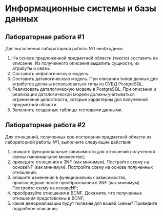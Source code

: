 # Информационные системы и базы данных

## Лабораторная работа #1
Для выполнения лабораторной работы №1 необходимо:

  1. На основе предложенной предметной области (текста) составить ее описание. Из полученного описания выделить сущности, их атрибуты и связи.
  2. Составить инфологическую модель.
  3. Составить даталогическую модель. При описании типов данных для атрибутов должны использоваться типы из СУБД PostgreSQL.
  4. Реализовать даталогическую модель в PostgreSQL. При описании и реализации даталогической модели должны учитываться ограничения целостности, которые характерны для полученной предметной области.
  5. Заполнить созданные таблицы тестовыми данными.

## Лабораторная работа #2
Для отношений, полученных при построении предметной области из
лабораторной работы №1, выполните следующие действия:
  1. опишите функциональные зависимости для отношений полученной
  схемы (минимальное множество);
  2. приведите отношения в 3NF (как минимум). Постройте схему на основеNF (как минимум). Постройте схему на основе
  полученных отношений;
  3. опишите изменения в функциональных зависимостях, произошедшие
  после преобразования в 3NF (как минимум). Постройте схему на основеNF;
  4. преобразуйте отношения в BCNF. Докажите, что полученные
  отношения представлены в BCNF;
  5. какие денормализации будут полезны для вашей схемы? Приведите
  подробное описание;
